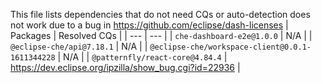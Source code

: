 This file lists dependencies that do not need CQs or auto-detection does not work due to a bug in https://github.com/eclipse/dash-licenses
| Packages | Resolved CQs |
| --- | --- |
| `che-dashboard-e2e@1.0.0` | N/A |
| `@eclipse-che/api@7.18.1` | N/A |
| `@eclipse-che/workspace-client@0.0.1-1611344228` | N/A |
| `@patternfly/react-core@4.84.4` | https://dev.eclipse.org/ipzilla/show_bug.cgi?id=22936 |
